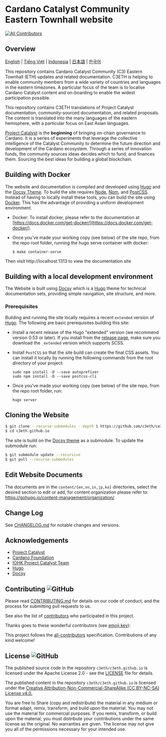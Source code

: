 # Cardano Catalyst Community Eastern Townhall website
<!-- ALL-CONTRIBUTORS-BADGE:START - Do not remove or modify this section -->
[![All Contributors](https://img.shields.io/badge/all_contributors-1-orange.svg?style=flat-square)](#contributors-)
<!-- ALL-CONTRIBUTORS-BADGE:END -->

## Overview

[English](/README/en/README.md) | [Tiếng Việt](/README/vi/README.md) | [Indonesia](/README/id/README.md) | [日本語](/README/ja/README.md) | [한국어](/README/ko/README.md)

This repository contains Cardano Catalyst Community (C3) Eastern Townhall (ETH) updates and related documentation. C3ETH is helping to enable community members from a wide variety of countries and languages in the eastern timezones. A particular focus of the team is to localise Cardano Catalyst content and on-boarding to enable the widest participation possible.

This repository contains C3ETH translations of Project Catalyst documentation, community-sourced documentation, and related proposals. The content is translated into the many languages of the eastern hemisphere, with a particular focus on East Asian languages.

[Project Catalyst](https://cardano.ideascale.com/) is the **beginning** of bringing on-chain governance to Cardano. It is a series of experiments that leverage the collective intelligence of the Catalyst Community to determine the future direction and development of the Cardano ecosystem. Through a series of innovation funds, the community sources ideas decides which to fund, and finances them. Sourcing the best ideas for building a global blockchain.

## Building with Docker

The website and documentation is compiled and developed using [Hugo](https://gohugo.io/) and the [Docsy Theme](https://www.docsy.dev/). To build the site requires [Node](https://nodejs.org/en/), [Npm](https://www.npmjs.com/), and [PostCSS](https://postcss.org/). Instead of having to locally install these tools, you can build the site using [Docker](https://docs.docker.com/get-started/overview/). This has the advantage of providing a uniform development environment.

- Docker: To install docker, please refer to the documentation at [https://docs.docker.com/get-docker/](https://docs.docker.com/get-docker/).

- Once you've made your working copy (see below) of the site repo, from the repo root folder, running the hugo serve container with docker:

  ```
  $ make container-serve
  ```

Then visit http://localhost:1313 to view the documentation site

## Building with a local development environment 

The Website is built using [Docsy](https://www.docsy.dev/) which is a [Hugo](https://gohugo.io/) theme for technical documentation sets, providing simple navigation, site structure, and more.

### Prerequisites

Building and running the site locally requires a recent `extended` version of [Hugo](https://gohugo.io). The following are basic prerequisites building this site:

- Install a recent release of the Hugo "extended" version (we recommend version 0.53 or later). If you install from the 
  [release page](https://github.com/gohugoio/hugo/releases), make sure you download the `_extended` version 
  which supports SCSS.

- Install `PostCSS` so that the site build can create the final CSS assets. You can install it locally by running 
  the following commands from the root directory of your project:

  ```
  sudo npm install -D --save autoprefixer
  sudo npm install -D --save postcss-cli
  ```

- Once you've made your working copy (see below) of the site repo, from the repo root folder, run:

  ```
  hugo server
  ```

## Cloning the Website

```bash
$ git clone --recurse-submodules --depth 1 https://github.com/c3eth/ce3th.github.io
$ cd c3eth.github.io
```

The site is build on the [Docsy theme](https://www.docsy.dev/) as a submodule. To update the submodule run:

```bash
$ git submodule update --recursive
$ git pull --recurse-submodules
```
## Edit Website Documents

The documents are in the ```content/{en,vn,in,jp,ko}``` directories, select the desired section to edit or add, for content organization please refer to: https://gohugo.io/content-management/organization/.

## Change Log

See [CHANGELOG.md](CHANGELOG.md) for notable changes and versions.

## Acknowledgements

* [Project Catalyst](https://cardano.ideascale.com/)
* [Cardano Foundation](https://cardanofoundation.org/)
* [IOHK Project Catalyst Team](https://iohk.io/) 
* [Hugo](https://gohugo.io/)
* [Docsy](https://www.docsy.dev/)


## Contributing ![GitHub](https://img.shields.io/github/contributors/c3eth/c3eth.github.io)

Please read [CONTRIBUTING.md](/README/id/CONTRIBUTING.md) for details on our code of conduct, and the process for submitting pull requests to us.

See also the list of [contributors](https://github.com/c3eth/c3eth.github.io/graphs/contributors) who participated in this project.

Thanks goes to these wonderful contributors (see [emoji key](https://allcontributors.org/docs/en/emoji-key)):

<!-- ALL-CONTRIBUTORS-LIST:START - Do not remove or modify this section -->
<!-- ALL-CONTRIBUTORS-LIST:END -->

This project follows the [all-contributors](https://github.com/all-contributors/all-contributors) specification. Contributions of any kind welcome!

## License ![GitHub](https://img.shields.io/github/license/c3eth/c3eth.github.io)

The published source code in the repository `c3eth/c3eth.github.io` is licensed under the Apache License 2.0 - see the [LICENSE](https://github.com/c3eth/c3eth.github.io/main/LICENSE.md) file for details.

The published content in the repository `c3eth/c3eth.github.io` is licensed under the [Creative Attribution-Non-Commercial-ShareAlike (CC BY-NC-SA) License v4.0.](https://creativecommons.org/licenses/by-nc-sa/4.0/)

You are free to Share (copy and redistribute) the material in any medium or format
adapt, remix, transform, and build upon the material. You may not use the material for commercial purposes.  If you remix, transform, or build upon the material, you must distribute your contributions under the same license as the original. No warranties are given. The license may not give you all of the permissions necessary for your intended use.